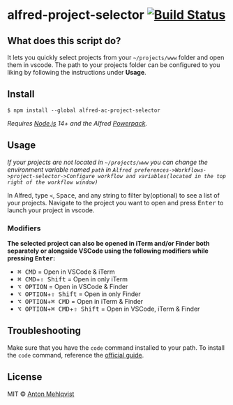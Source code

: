 # alfred-project-selector [![Build Status](https://travis-ci.org/AntonMehlqvist/alfred-project-selector.svg?branch=master)](https://travis-ci.org/AntonMehlqvist/alfred-project-selector)

## What does this script do?

It lets you quickly select projects from your `~/projects/www` folder and open them in vscode.
The path to your projects folder can be configured to you liking by following the instructions under __Usage__.


## Install

```
$ npm install --global alfred-ac-project-selector
```

*Requires [Node.js](https://nodejs.org) 14+ and the Alfred [Powerpack](https://www.alfredapp.com/powerpack/).*


## Usage

*If your projects are not located in `~/projects/www` you can change the environment variable named `path` in `Alfred preferences->Workflows->project-selector->Configure workflow and variables(located in the top right of the workflow window)`*

In Alfred, type `<`, <kbd>Space</kbd>, and any string to filter by(optional) to see a list of your projects.
Navigate to the project you want to open and press <kbd>Enter</kbd> to launch your project in vscode.

### Modifiers
__The selected project can also be opened in iTerm and/or Finder both separately or alongside VSCode using the following modifiers while pressing <kbd>Enter</kbd>:__
* <kbd>⌘ CMD</kbd> = Open in VSCode & iTerm
* <kbd>⌘ CMD</kbd>+<kbd>⇧ Shift</kbd> = Open in only iTerm
* <kbd>⌥ OPTION</kbd> = Open in VSCode & Finder
* <kbd>⌥ OPTION</kbd>+<kbd>⇧ Shift</kbd> = Open in only Finder
* <kbd>⌥ OPTION</kbd>+<kbd>⌘ CMD</kbd> = Open in iTerm & Finder
* <kbd>⌥ OPTION</kbd>+<kbd>⌘ CMD</kbd>+<kbd>⇧ Shift</kbd> = Open in VSCode, iTerm & Finder

## Troubleshooting
Make sure that you have the `code` command installed to your path. To install the `code` command, reference the [official guide](https://code.visualstudio.com/docs/setup/mac#_launching-from-the-command-line).


## License

MIT © [Anton Mehlqvist](http://no-website)
